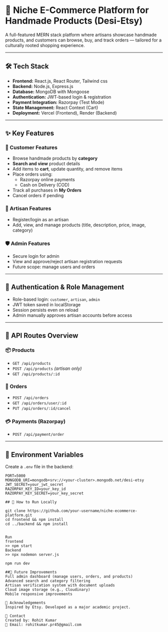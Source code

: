 # 🧵 Niche E-Commerce Platform for Handmade Products (Desi-Etsy)

A full-featured MERN stack platform where artisans showcase handmade products, and customers can browse, buy, and track orders — tailored for a culturally rooted shopping experience.

---

## 🛠 Tech Stack

- **Frontend:** React.js, React Router, Tailwind css 
- **Backend:** Node.js, Express.js
- **Database:** MongoDB with Mongoose
- **Authentication:** JWT-based login & registration
- **Payment Integration:** Razorpay (Test Mode)
- **State Management:** React Context (Cart)
- **Deployment:** Vercel (Frontend), Render (Backend)

---

## ✨ Key Features

### 👤 Customer Features
- Browse handmade products by **category**
- **Search and view** product details
- Add items to **cart**, update quantity, and remove items
- Place orders using:
  - Razorpay online payments
  - Cash on Delivery (COD)
- Track all purchases in **My Orders**
- Cancel orders if pending

### 🎨 Artisan Features
- Register/login as an artisan
- Add, view, and manage products (title, description, price, image, category)

### 🛡 Admin Features
- Secure login for admin
- View and approve/reject artisan registration requests
- Future scope: manage users and orders

---

## 🔐 Authentication & Role Management

- Role-based login: `customer`, `artisan`, `admin`
- JWT token saved in localStorage
- Session persists even on reload
- Admin manually approves artisan accounts before access

---

## 🔗 API Routes Overview

### 📦 Products
- `GET /api/products`
- `POST /api/products` _(artisan only)_
- `GET /api/products/:id`

### 🧾 Orders
- `POST /api/orders`
- `GET /api/orders/user/:id`
- `PUT /api/orders/:id/cancel`

### 💳 Payments (Razorpay)
- `POST /api/payment/order`

---

## 🔧 Environment Variables

Create a `.env` file in the backend:

```env
PORT=5000
MONGODB_URI=mongodb+srv://<your-cluster>.mongodb.net/desi-etsy
JWT_SECRET=your_jwt_secret
RAZORPAY_KEY_ID=your_key_id
RAZORPAY_KEY_SECRET=your_key_secret

## 🚀 How to Run Locally

git clone https://github.com/your-username/niche-ecommerce-platform.git
cd frontend && npm install
cd ../backend && npm install


Run
frontend
>> npm start
Backend
>> npx nodemon server.js

npm run dev

##📌 Future Improvements
Full admin dashboard (manage users, orders, and products)
Advanced search and category filtering
Artisan verification system with document uploads
Cloud image storage (e.g., Cloudinary)
Mobile responsive improvements

🙌 Acknowledgements
Inspired by Etsy. Developed as a major academic project.

📧 Contact
Created by: Rohit Kumar
📩 Email: rohitkumar.pr45@gmail.com

